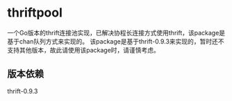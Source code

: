# thriftpool
一个Go版本的thrift连接池实现，已解决协程长连接方式使用thrift，该package是基于chan队列方式来实现的。
该package是基于thrift-0.9.3来实现的，暂时还不支持其他版本，故此请使用该package时，请谨慎考虑。

## 版本依赖
thrift-0.9.3


